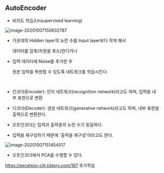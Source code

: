## AutoEncoder

- 비지도 학습(Unsupervised learning)

![image-20201007150632787](C:\Users\sundo\AppData\Roaming\Typora\typora-user-images\image-20201007150632787.png)

- 가운데의 Hidden layer의 뉴런 수를 Input layer보다 작게 해서

  데이터를 압축(차원을 축소)한다거나

- 입력 데이터에 Noise를 추가한 후

  원본 입력을 복원할 수 있도록 네트워크를 학습시킨다.

<br>

- 인코더(Encoder): 인지 네트워크(recognition network)라고도 하며, 입력을 내부 표현으로 변환
- 디코더(Decoder): 생성 네트워크(generative network)라고도 하며, 내부 표현을 출력으로 변환한다.



- 오토인코더는 입력과 출력층의 뉴런 수가 동일하다.
- 입력을 재구성하기 때문에 '출력을 재구성'이라고도 한다. 



![image-20201007151454517](C:\Users\sundo\AppData\Roaming\Typora\typora-user-images\image-20201007151454517.png)





- 오토인코더에서 PCA를 수행할 수 있다.





https://excelsior-cjh.tistory.com/187 추가학습

